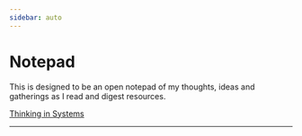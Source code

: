 ```yaml
---
sidebar: auto
---
```


# Notepad

This is designed to be an open notepad of my thoughts, ideas and gatherings as I read and digest resources.

[Thinking in Systems](/notepad/thinking-in-systems/)

---

<section-contents />